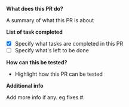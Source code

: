 **What does this PR do?**

A summary of what this PR is about

**List of task completed**

-   [x] Specify what tasks are completed in this PR
-   [ ] Specify what's left to be done

**How can this be tested?**

- Highlight how this PR can be tested

**Additional info**

Add more info if any. eg fixes #.